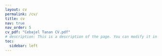 ```yaml
---
layout: cv
permalink: /cv/
title: cv
nav: true
nav_order: 5
cv_pdf: "Cebajel Tanan CV.pdf"
# description: This is a description of the page. You can modify it in '_pages/cv.md'. You can also change or remove the top pdf download button.
toc:
  sidebar: left
---
```

